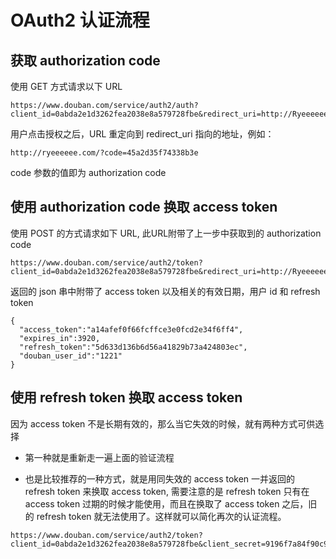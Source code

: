 OAuth2 认证流程
=======
获取 authorization code
-------
使用 GET 方式请求以下 URL
```
https://www.douban.com/service/auth2/auth?client_id=0abda2e1d3262fea2038e8a579728fbe&redirect_uri=http://Ryeeeeee.com&response_type=code&scope=shuo_basic_r,shuo_basic_w,douban_basic_common
```
用户点击授权之后，URL 重定向到 redirect_uri 指向的地址，例如：
```
http://ryeeeeee.com/?code=45a2d35f74338b3e
```
code 参数的值即为 authorization code

使用 authorization code 换取 access token
-------
使用 POST 的方式请求如下 URL, 此URL附带了上一步中获取到的 authorization code
```
https://www.douban.com/service/auth2/token?client_id=0abda2e1d3262fea2038e8a579728fbe&redirect_uri=http://Ryeeeeee.com&client_secret=9196f7a84f90c966&grant_type=authorization_code&code=45a2d35f74338b3e
```
返回的 json 串中附带了 access token 以及相关的有效日期，用户 id 和 refresh token 
```
{
  "access_token":"a14afef0f66fcffce3e0fcd2e34f6ff4",
  "expires_in":3920,
  "refresh_token":"5d633d136b6d56a41829b73a424803ec",
  "douban_user_id":"1221"
}
```

使用 refresh token 换取 access token
-------
因为 access token 不是长期有效的，那么当它失效的时候，就有两种方式可供选择

* 第一种就是重新走一遍上面的验证流程

* 也是比较推荐的一种方式，就是用同失效的 access token 一并返回的 refresh token 来换取 access token, 需要注意的是 refresh token 只有在 access token 过期的时候才能使用，而且在换取了 access token 之后，旧的 refresh token 就无法使用了。这样就可以简化再次的认证流程。

```
https://www.douban.com/service/auth2/token?client_id=0abda2e1d3262fea2038e8a579728fbe&client_secret=9196f7a84f90c966&redirect_uri=http://Ryeeeeee.com&grant_type=refresh_token&refresh_token=5d633d136b6d56a41829b73a424803ec
```
